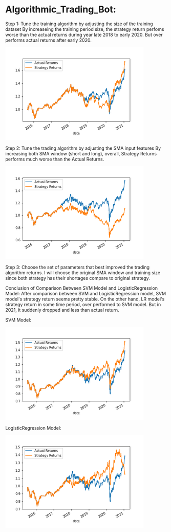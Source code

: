 # Algorithmic_Trading_Bot:

Step 1: Tune the training algorithm by adjusting the size of the training dataset
    By increaseing the training period size, the strategy return perfoms worse than the actual returns during year late 2018 to early 2020. But over performs actual returns after early 2020.

![alt text](https://github.com/davidzou0325/Algorithmic_Trading_Bot/blob/main/Training-window%20Adjust%20plot.png)
    
Step 2: Tune the trading algorithm by adjusting the SMA input features
    By increasing both SMA window (short and long), overall, Strategy Returns performs much worse than the Actual Returns. 

![alt text](https://github.com/davidzou0325/Algorithmic_Trading_Bot/blob/main/SMA-window%20Adjust%20plot.png)

Step 3: Choose the set of parameters that best improved the trading algorithm returns.
    I will choose the original SMA window and training size since both strategy has their shortages compare to original strategy.
    
    
Conclusion of Comparison Between SVM Model and LogisticRegression Model:
    After comparison between SVM and LogisticRegression model, SVM model's strategy return seems pretty stable. On the other hand, LR model's strategy return in some time period, over performed to SVM model. But in 2021, it suddenly dropped and less than actual return. 
    
SVM Model:

![alt text](https://github.com/davidzou0325/Algorithmic_Trading_Bot/blob/main/Original%20Plot.png)

LogisticRegression Model:

![alt text](https://github.com/davidzou0325/Algorithmic_Trading_Bot/blob/main/LogisticRegression%20Model%20Plot.png)
